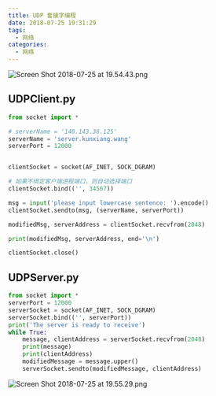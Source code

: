 ```yaml
---
title: UDP 套接字编程
date: 2018-07-25 19:31:29
tags:
  - 网络
categories:
  - 网络
---
```


![Screen Shot 2018-07-25 at 19.54.43.png](https://upload-images.jianshu.io/upload_images/2952111-0d1e97d91078ff77.png?imageMogr2/auto-orient/strip%7CimageView2/2/w/1240)

<!-- more -->

## UDPClient.py
```python
from socket import *

# serverName = '140.143.38.125'
serverName = 'server.kunxiang.wang'
serverPort = 12000


clientSocket = socket(AF_INET, SOCK_DGRAM)

# 如果不绑定客户端进程端口，则自动选择端口
clientSocket.bind(('', 34567))

msg = input('please input lowercase sentence: ').encode()
clientSocket.sendto(msg, (serverName, serverPort))

modifiedMsg, serverAddress = clientSocket.recvfrom(2048)

print(modifiedMsg, serverAddress, end='\n')

clientSocket.close()
```


## UDPServer.py
```python
from socket import *
serverPort = 12000
serverSocket = socket(AF_INET, SOCK_DGRAM)
serverSocket.bind(('', serverPort))
print('The server is ready to receive')
while True:
    message, clientAddress = serverSocket.recvfrom(2048)
    print(message)
    print(clientAddress)
    modifiedMessage = message.upper()
    serverSocket.sendto(modifiedMessage, clientAddress)

```

![Screen Shot 2018-07-25 at 19.55.29.png](https://upload-images.jianshu.io/upload_images/2952111-016af56091643bbc.png?imageMogr2/auto-orient/strip%7CimageView2/2/w/1240)